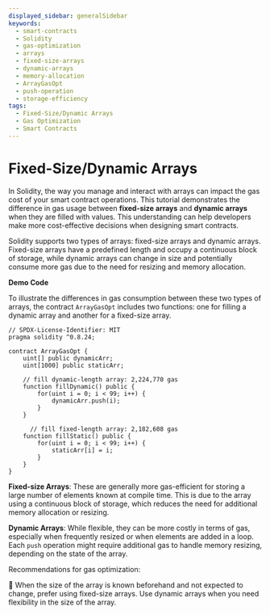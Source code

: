 ```yaml
---
displayed_sidebar: generalSidebar
keywords:
  - smart-contracts
  - Solidity
  - gas-optimization
  - arrays
  - fixed-size-arrays
  - dynamic-arrays
  - memory-allocation
  - ArrayGasOpt
  - push-operation
  - storage-efficiency
tags:
  - Fixed-Size/Dynamic Arrays
  - Gas Optimization
  - Smart Contracts
---
```


# Fixed-Size/Dynamic Arrays

In Solidity, the way you manage and interact with arrays can impact the gas cost of your smart contract operations. This tutorial demonstrates the difference in gas usage between **fixed-size arrays** and **dynamic arrays** when they are filled with values. This understanding can help developers make more cost-effective decisions when designing smart contracts.

Solidity supports two types of arrays: fixed-size arrays and dynamic arrays. Fixed-size arrays have a predefined length and occupy a continuous block of storage, while dynamic arrays can change in size and potentially consume more gas due to the need for resizing and memory allocation.

**Demo Code**

To illustrate the differences in gas consumption between these two types of arrays, the contract `ArrayGasOpt` includes two functions: one for filling a dynamic array and another for a fixed-size array.

```solidity
// SPDX-License-Identifier: MIT
pragma solidity ^0.8.24;

contract ArrayGasOpt {
    uint[] public dynamicArr;
    uint[1000] public staticArr;

    // fill dynamic-length array: 2,224,770 gas
    function fillDynamic() public {
        for(uint i = 0; i < 99; i++) {
            dynamicArr.push(i);
        }
    }

      // fill fixed-length array: 2,182,608 gas
    function fillStatic() public {
        for(uint i = 0; i < 99; i++) {
            staticArr[i] = i;
        }
    }
}
```

**Fixed-size Arrays**: These are generally more gas-efficient for storing a large number of elements known at compile time. This is due to the array using a continuous block of storage, which reduces the need for additional memory allocation or resizing.

**Dynamic Arrays**: While flexible, they can be more costly in terms of gas, especially when frequently resized or when elements are added in a loop. Each `push` operation might require additional gas to handle memory resizing, depending on the state of the array.

Recommendations for gas optimization:

🌟 When the size of the array is known beforehand and not expected to change, prefer using fixed-size arrays. Use dynamic arrays when you need flexibility in the size of the array.

